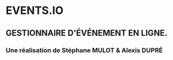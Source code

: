 

# EVENTS.IO

## GESTIONNAIRE D'ÉVÉNEMENT EN LIGNE.


### Une réalisation de Stéphane MULOT & Alexis DUPRÉ
